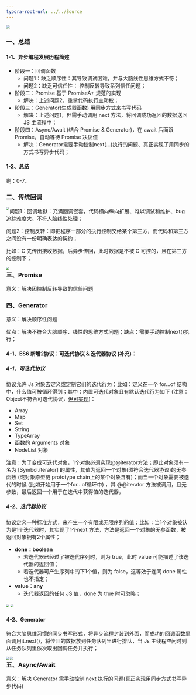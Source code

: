 ```yaml
---
typora-root-url: ../../Source
---
```




<img src="/Image/Basics/Special/Async/1.png" style="zoom:60%;" />



### 一、总结

#### 1-1、异步编程发展历程简述

- 阶段一：回调函数
  - 问题1：缺乏顺序性：其导致调试困难，并与大脑线性思维方式不符；
  - 问题2：缺乏可信任性： 控制反转导致系列信任问题；
- 阶段二：Promise 基于 PromiseA+ 规范的实现
  - 解决：上述问题2，重掌代码执行主动权；
- 阶段三：Generator(生成器函数) 用同步方式来书写代码
  - 解决：上述问题1，但需手动调用 next 方法，将回调成功返回的数据送回 JS 主流程中；
- 阶段四：Async/Await (结合 Promise & Generator)，在 await 后面跟 Promise，自动等待 Promise 决议值
  - 解决：Generator需要手动控制next(...)执行的问题、真正实现了用同步的方式书写异步代码；



#### 1-2、总结

剩：0-7、



### 二、传统回调

<img src="/Image/Basics/Special/Async/2.png" style="zoom:50%;" align="left" />

问题1：回调地狱：充满回调嵌套，代码横向纵向扩展、难以调试和维护、bug 追踪难度大、不符人脑线性处理；

问题2：控制反转：即把程序一部分的执行控制交给某个第三方，而代码和第三方之间没有一份明确表达的契约；

比如：C 先传出接收数据，后异步传回，此时数据是不被 C 可控的，且在第三方的控制下；

<img src="/Image/Basics/Special/Async/3.png" style="zoom:50%;" align="left" />





### 三、Promise

意义：解决因控制反转导致的信任问题



### 四、Generator

意义：解决顺序性问题

优点：解决不符合大脑顺序、线性的思维方式问题；缺点：需要手动控制next()执行；

#### 4-1、ES6 新增2协议：可迭代协议 & 迭代器协议 (补充)：

##### 4-1、可迭代协议

协议允许 Js 对象去定义或定制它们的迭代行为；比如：定义在一个 for...of 结构中，什么值可被循环得到；其中：内置可迭代对象且有默认迭代行为如下 (注意：Object不符合可迭代协议，[但可实现](https://www.imooc.com/qadetail/265962?lastmedia=1))：

- Array
- Map
- Set
- String
- TypeArray
- 函数的 Arguments 对象
- NodeList 对象

注意：为了变成可迭代对象，1个对象必须实现@@iterator方法；即此对象须有一名为 [Symbol.iterator] 的属性，其值为返回一个对象(须符合迭代器协议)的无参函数 (或对象原型链 prototype chain上的某个对象含有)；而当一个对象需要被迭代的时候 (比如开始用于一个for...of循环中) ，其 @@iterator 方法被调用，且无参数，最后返回一个用于在迭代中获得值的迭代器，



##### 4-2、迭代器协议

协议定义一种标准方式，来产生一个有限或无限序列的值；比如：当1个对象被认为是1个迭代器时，其实现了1个next 方法，方法是返回一个对象的无参函数，被返回对象拥有2个属性；

- **done：boolean**
  - 若迭代器已经过了被迭代序列时，则为 true，此时 value 可能描述了该迭代器的返回值；
  - 若迭代器可产生序列中的下1个值，则为 false，这等效于连同 done 属性也不指定；
- **value：any**
  - 迭代器返回的任何 JS 值，done 为 true 时可忽略；

<img src="/Image/Basics/Special/Async/4.png" style="zoom:50%;" align="" />

<img src="/Image/Basics/Special/Async/5.png" style="zoom:50%;" align="" />



#### 4-2、Generator

符合大脑思维习惯的同步书写形式，将异步流程封装到外面，而成功的回调函数里面调用it.next()，将传回的数据放到任务队列里进行排队，当 Js 主线程空闲时则从任务队列里依次取出回调任务并执行；

<img src="/Image/Basics/Special/Async/6.png" style="zoom:50%;" align="left" />

<img src="/Image/Basics/Special/Async/7.png" style="zoom:50%;" align="left" />











### 五、Async/Await

意义：解决 Generator 需手动控制 next 执行的问题(真正实现用同步方式书写异步代码)